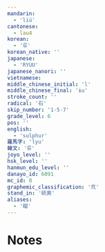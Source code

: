 ```yaml
---
mandarin:
  - 'liú'
cantonese:
  - lau4
korean:
  - '류'
korean_native: ''
japanese:
  - 'RYUU'
japanese_nanori: ''
vietnamese:
middle_chinese_initial: 'l'
middle_chinese_final: 'ɨu'
stroke_count: ''
radical: '石'
skip_number: '1-5-7'
grade_level: 6
pos: ''
english:
  - 'sulphur'
羅馬字: 'lyu'
韓文: '류'
joyo_level: ''
hsk_level: ''
hanmun_edu_level: ''
danayo_id: 6091
mc_id: 0
graphemic_classification: '㐬'
stand_in: '硫黄'
aliases:
  - '磂'
---
```


# Notes
